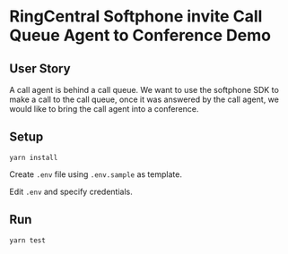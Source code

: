 # RingCentral Softphone invite Call Queue Agent to Conference Demo

## User Story

A call agent is behind a call queue. We want to use the softphone SDK to make a
call to the call queue, once it was answered by the call agent, we would like to
bring the call agent into a conference.

## Setup

```
yarn install
```

Create `.env` file using `.env.sample` as template.

Edit `.env` and specify credentials.

## Run

```
yarn test
```
